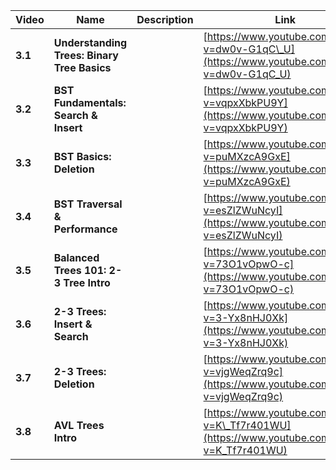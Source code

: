 | Video   | Name                                        | Description | Link                                                                                        | Length   |
| ------- | ------------------------------------------- | ----------- | ------------------------------------------------------------------------------------------- | -------- |
| **3.1** | **Understanding Trees: Binary Tree Basics** |             | [https://www.youtube.com/watch?v=dw0v-G1qC\_U](https://www.youtube.com/watch?v=dw0v-G1qC_U) | 00:18:05 |
| **3.2** | **BST Fundamentals: Search & Insert**       |             | [https://www.youtube.com/watch?v=vqpxXbkPU9Y](https://www.youtube.com/watch?v=vqpxXbkPU9Y)  | 00:15:37 |
| **3.3** | **BST Basics: Deletion**                    |             | [https://www.youtube.com/watch?v=puMXzcA9GxE](https://www.youtube.com/watch?v=puMXzcA9GxE)  | 00:21:26 |
| **3.4** | **BST Traversal & Performance**             |             | [https://www.youtube.com/watch?v=esZlZWuNcyI](https://www.youtube.com/watch?v=esZlZWuNcyI)  | 00:34:42 |
| **3.5** | **Balanced Trees 101: 2-3 Tree Intro**      |             | [https://www.youtube.com/watch?v=73O1vOpwO-c](https://www.youtube.com/watch?v=73O1vOpwO-c)  | 00:13:44 |
| **3.6** | **2-3 Trees: Insert & Search**              |             | [https://www.youtube.com/watch?v=3-Yx8nHJ0Xk](https://www.youtube.com/watch?v=3-Yx8nHJ0Xk)  | 00:37:13 |
| **3.7** | **2-3 Trees: Deletion**                     |             | [https://www.youtube.com/watch?v=vjgWeqZrq9c](https://www.youtube.com/watch?v=vjgWeqZrq9c)  | 00:23:22 |
| **3.8** | **AVL Trees Intro**                         |             | [https://www.youtube.com/watch?v=K\_Tf7r401WU](https://www.youtube.com/watch?v=K_Tf7r401WU) | 00:15:20 |
